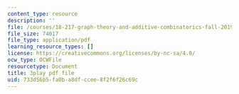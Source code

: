 ```yaml
---
content_type: resource
description: ''
file: /courses/18-217-graph-theory-and-additive-combinatorics-fall-2019/733d56b5fa0ba8dfccee8f2f6f26c69c_TgPcNnUrE24.pdf
file_size: 74017
file_type: application/pdf
learning_resource_types: []
license: https://creativecommons.org/licenses/by-nc-sa/4.0/
ocw_type: OCWFile
resourcetype: Document
title: 3play pdf file
uid: 733d56b5-fa0b-a8df-ccee-8f2f6f26c69c
---
```

